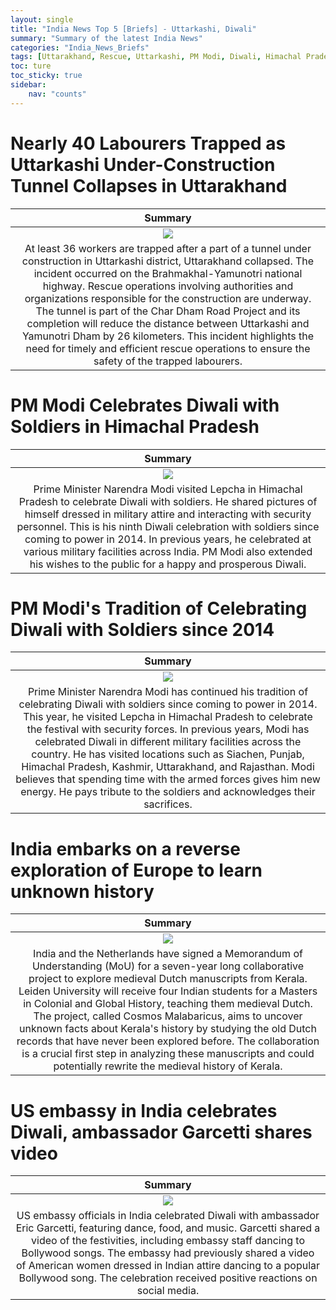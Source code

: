 ```yaml
---
layout: single
title: "India News Top 5 [Briefs] - Uttarkashi, Diwali"
summary: "Summary of the latest India News"
categories: "India_News_Briefs"
tags: [Uttarakhand, Rescue, Uttarkashi, PM Modi, Diwali, Himachal Pradesh, Netherlands, Medieval, US embassy, Dance]
toc: ture
toc_sticky: true
sidebar:
    nav: "counts"
---
```


<style>
table th:first-of-type {
    width: 1%;
}
table th:nth-of-type(2) {
    width: 1%;
}
table th:nth-of-type(3) {
    width: 1%;
}
</style>

# Nearly 40 Labourers Trapped as Uttarkashi Under-Construction Tunnel Collapses in Uttarakhand

Summary | 
:---:|
![](https://www.hindustantimes.com/ht-img/img/2023/11/12/550x309/Uttarkashi_1699771050519_1699771060455.jpeg) |
At least 36 workers are trapped after a part of a tunnel under construction in Uttarkashi district, Uttarakhand collapsed. The incident occurred on the Brahmakhal-Yamunotri national highway. Rescue operations involving authorities and organizations responsible for the construction are underway. The tunnel is part of the Char Dham Road Project and its completion will reduce the distance between Uttarkashi and Yamunotri Dham by 26 kilometers. This incident highlights the need for timely and efficient rescue operations to ensure the safety of the trapped labourers. |

# PM Modi Celebrates Diwali with Soldiers in Himachal Pradesh

Summary | 
:---:|
![](https://www.hindustantimes.com/ht-img/img/2023/11/12/550x309/modi_1699764572303_1699764584162.jpeg) |
Prime Minister Narendra Modi visited Lepcha in Himachal Pradesh to celebrate Diwali with soldiers. He shared pictures of himself dressed in military attire and interacting with security personnel. This is his ninth Diwali celebration with soldiers since coming to power in 2014. In previous years, he celebrated at various military facilities across India. PM Modi also extended his wishes to the public for a happy and prosperous Diwali. |

# PM Modi's Tradition of Celebrating Diwali with Soldiers since 2014

Summary | 
:---:|
![](https://www.hindustantimes.com/ht-img/img/2023/11/12/550x309/modi_diwali_1699767271793_1699767300258.jpeg) |
Prime Minister Narendra Modi has continued his tradition of celebrating Diwali with soldiers since coming to power in 2014. This year, he visited Lepcha in Himachal Pradesh to celebrate the festival with security forces. In previous years, Modi has celebrated Diwali in different military facilities across the country. He has visited locations such as Siachen, Punjab, Himachal Pradesh, Kashmir, Uttarakhand, and Rajasthan. Modi believes that spending time with the armed forces gives him new energy. He pays tribute to the soldiers and acknowledges their sacrifices. |

# India embarks on a reverse exploration of Europe to learn unknown history

Summary | 
:---:|
![](https://www.hindustantimes.com/ht-img/img/2023/11/12/550x309/Dutch1hgf_1699770525173_1699770535503.jpg) |
India and the Netherlands have signed a Memorandum of Understanding (MoU) for a seven-year long collaborative project to explore medieval Dutch manuscripts from Kerala. Leiden University will receive four Indian students for a Masters in Colonial and Global History, teaching them medieval Dutch. The project, called Cosmos Malabaricus, aims to uncover unknown facts about Kerala's history by studying the old Dutch records that have never been explored before. The collaboration is a crucial first step in analyzing these manuscripts and could potentially rewrite the medieval history of Kerala. |

# US embassy in India celebrates Diwali, ambassador Garcetti shares video

Summary | 
:---:|
![](https://www.hindustantimes.com/ht-img/img/2023/11/12/550x309/embassy_1699770939335_1699770949279.png) |
US embassy officials in India celebrated Diwali with ambassador Eric Garcetti, featuring dance, food, and music. Garcetti shared a video of the festivities, including embassy staff dancing to Bollywood songs. The embassy had previously shared a video of American women dressed in Indian attire dancing to a popular Bollywood song. The celebration received positive reactions on social media. |